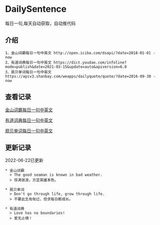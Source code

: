 # DailySentence

每日一句,每天自动获取，自动推代码

## 介绍

```
1、金山词霸每日一句中英文 http://open.iciba.com/dsapi/?date=2018-01-01 - now
2、有道词典每日一句中英文 https://dict.youdao.com/infoline?mode=publish&date=2021-03-15&update=auto&apiversion=6.0
3、扇贝单词每日一句中英文 https://apiv3.shanbay.com/weapps/dailyquote/quote/?date=2016-09-30 - now
```

## 查看记录

[金山词霸每日一句中英文](./data/iciba/)

[有道词典每日一句中英文](./data/youdao/)

[扇贝单词每日一句中英文](./data/shanbay/)

## 更新记录
2022-06-22已更新 
```
* 金山词霸
  > The good seaman is known in bad weather.
  > 惊涛骇浪，方显英雄本色。

* 扇贝单词
  > Don't go through life, grow through life.
  > 不要此生匆匆过，但求每日都成长。

* 有道词典
  > Love has no boundaries!
  > 爱无止境！

```
